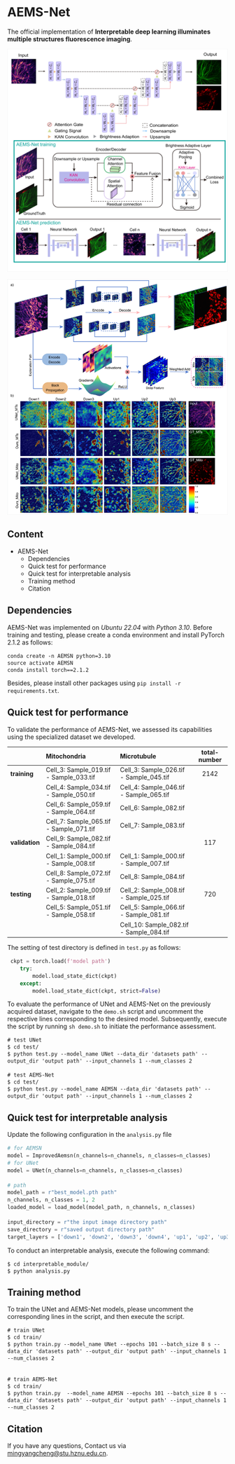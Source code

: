 # AEMS-Net

The official implementation of **Interpretable deep learning illuminates multiple structures fluorescence imaging**.

![AEMS-Net](./asserts/archs.png)

![AEMS-Net](./asserts/AEMS-Net.png)

## Content

- AEMS-Net
  - Dependencies
  - Quick test for performance
  - Quick test for interpretable analysis
  - Training method
  - Citation

## Dependencies

AEMS-Net was implemented on *Ubuntu 22.04* with *Python 3.10*. Before training and testing, please create a conda environment and install PyTorch 2.1.2 as follows:

```shell
conda create -n AEMSN python=3.10
source activate AEMSN
conda install torch==2.1.2
```

Besides, please install other packages using `pip install -r requirements.txt`.

## Quick test for performance

To validate the performance of AEMS-Net, we assessed its capabilities using the specialized dataset we developed.

|                | Mitochondria                            | Microtubule                              | total-number |
| -------------- | :-------------------------------------- | :--------------------------------------- | :----------: |
| **training**   | Cell_3: Sample_019.tif - Sample_033.tif | Cell_3: Sample_026.tif - Sample_045.tif  |     2142     |
|                | Cell_4: Sample_034.tif - Sample_050.tif | Cell_4: Sample_046.tif - Sample_065.tif  |              |
|                | Cell_6: Sample_059.tif - Sample_064.tif | Cell_6: Sample_082.tif                   |              |
|                | Cell_7: Sample_065.tif - Sample_071.tif | Cell_7: Sample_083.tif                   |              |
| **validation** | Cell_9: Sample_082.tif - Sample_084.tif |                                          |     117      |
|                | Cell_1: Sample_000.tif - Sample_008.tif | Cell_1: Sample_000.tif - Sample_007.tif  |              |
|                | Cell_8: Sample_072.tif - Sample_075.tif | Cell_8: Sample_084.tif                   |              |
| **testing**    | Cell_2: Sample_009.tif - Sample_018.tif | Cell_2: Sample_008.tif - Sample_025.tif  |     720      |
|                | Cell_5: Sample_051.tif - Sample_058.tif | Cell_5: Sample_066.tif - Sample_081.tif  |              |
|                |                                         | Cell_10: Sample_082.tif - Sample_084.tif |              |

The setting of test directory is defined in `test.py` as follows:

```python
 ckpt = torch.load(f'model path')
    try:
        model.load_state_dict(ckpt)
    except:
        model.load_state_dict(ckpt, strict=False)
```

To evaluate the performance of UNet and AEMS-Net on the previously acquired dataset, navigate to the `demo.sh` script and uncomment the respective lines corresponding to the desired model. Subsequently, execute the script by running `sh demo.sh` to initiate the performance assessment.

```shell
# test UNet
$ cd test/
$ python test.py --model_name UNet --data_dir 'datasets path' --output_dir 'output path' --input_channels 1 --num_classes 2

# test AEMS-Net
$ cd test/
$ python test.py --model_name AEMSN --data_dir 'datasets path' --output_dir 'output path' --input_channels 1 --num_classes 2
```



## Quick test for interpretable analysis

Update the following configuration in the `analysis.py` file

```python
# for AEMSN
model = ImprovedAemsn(n_channels=n_channels, n_classes=n_classes)
# for UNet
model = UNet(n_channels=n_channels, n_classes=n_classes)

# path 
model_path = r"best_model.pth path"
n_channels, n_classes = 1, 2
loaded_model = load_model(model_path, n_channels, n_classes)

input_directory = r"the input image directory path"
save_directory = r"saved output directory path"
target_layers = ['down1', 'down2', 'down3', 'down4', 'up1', 'up2', 'up3', 'up4']
```

To conduct an interpretable analysis, execute the following command:

```shell
$ cd interpretable_module/
$ python analysis.py
```



## Training method

To train the UNet and AEMS-Net models, please uncomment the corresponding lines in the script, and then execute the script.

```shell
# train UNet
$ cd train/
$ python train.py --model_name UNet --epochs 101 --batch_size 8 s --data_dir 'datasets path' --output_dir 'output path' --input_channels 1 --num_classes 2 


# train AEMS-Net 
$ cd train/
$ python train.py  --model_name AEMSN --epochs 101 --batch_size 8 s --data_dir 'datasets path' --output_dir 'output path' --input_channels 1 --num_classes 2 

```



## Citation





If you have any questions, Contact us via mingyangcheng@stu.hznu.edu.cn.


